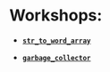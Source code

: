 
# Workshops:

* **[`str_to_word_array`](https://github.com/NathanFAIN/Workshops/tree/master/str_to_word_array)**

* **[`garbage_collector`](https://github.com/NathanFAIN/Workshops/tree/master/garbage_collector)**
